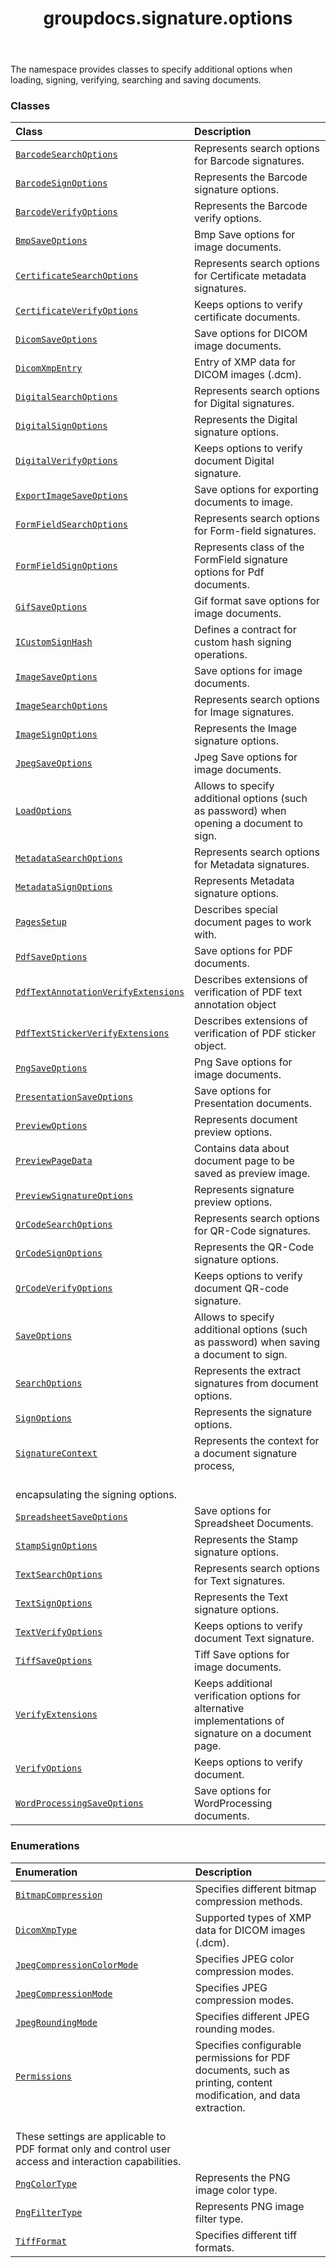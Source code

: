 ﻿---
title: groupdocs.signature.options
second_title: GroupDocs.Signature for Python via .NET API References
description: 
type: docs
url: /python-net/groupdocs.signature.options/
is_root: false
weight: 10
---

The namespace provides classes to specify additional options when loading, signing, verifying, searching and saving documents.

### Classes
| Class | Description |
| :- | :- |
| [`BarcodeSearchOptions`](/signature/python-net/groupdocs.signature.options/barcodesearchoptions) | Represents search options for Barcode signatures. |
| [`BarcodeSignOptions`](/signature/python-net/groupdocs.signature.options/barcodesignoptions) | Represents the Barcode signature options. |
| [`BarcodeVerifyOptions`](/signature/python-net/groupdocs.signature.options/barcodeverifyoptions) | Represents the Barcode verify options. |
| [`BmpSaveOptions`](/signature/python-net/groupdocs.signature.options/bmpsaveoptions) | Bmp Save options for image documents. |
| [`CertificateSearchOptions`](/signature/python-net/groupdocs.signature.options/certificatesearchoptions) | Represents search options for Certificate metadata signatures. |
| [`CertificateVerifyOptions`](/signature/python-net/groupdocs.signature.options/certificateverifyoptions) | Keeps options to verify certificate documents. |
| [`DicomSaveOptions`](/signature/python-net/groupdocs.signature.options/dicomsaveoptions) | Save options for DICOM image documents. |
| [`DicomXmpEntry`](/signature/python-net/groupdocs.signature.options/dicomxmpentry) | Entry of XMP data for DICOM images (.dcm). |
| [`DigitalSearchOptions`](/signature/python-net/groupdocs.signature.options/digitalsearchoptions) | Represents search options for Digital signatures. |
| [`DigitalSignOptions`](/signature/python-net/groupdocs.signature.options/digitalsignoptions) | Represents the Digital signature options. |
| [`DigitalVerifyOptions`](/signature/python-net/groupdocs.signature.options/digitalverifyoptions) | Keeps options to verify document Digital signature. |
| [`ExportImageSaveOptions`](/signature/python-net/groupdocs.signature.options/exportimagesaveoptions) | Save options for exporting documents to image. |
| [`FormFieldSearchOptions`](/signature/python-net/groupdocs.signature.options/formfieldsearchoptions) | Represents search options for Form-field signatures. |
| [`FormFieldSignOptions`](/signature/python-net/groupdocs.signature.options/formfieldsignoptions) | Represents class of the FormField signature options for Pdf documents. |
| [`GifSaveOptions`](/signature/python-net/groupdocs.signature.options/gifsaveoptions) | Gif format save options for image documents. |
| [`ICustomSignHash`](/signature/python-net/groupdocs.signature.options/icustomsignhash) | Defines a contract for custom hash signing operations. |
| [`ImageSaveOptions`](/signature/python-net/groupdocs.signature.options/imagesaveoptions) | Save options for image documents. |
| [`ImageSearchOptions`](/signature/python-net/groupdocs.signature.options/imagesearchoptions) | Represents search options for Image signatures. |
| [`ImageSignOptions`](/signature/python-net/groupdocs.signature.options/imagesignoptions) | Represents the Image signature options. |
| [`JpegSaveOptions`](/signature/python-net/groupdocs.signature.options/jpegsaveoptions) | Jpeg Save options for image documents. |
| [`LoadOptions`](/signature/python-net/groupdocs.signature.options/loadoptions) | Allows to specify additional options (such as password) when opening a document to sign. |
| [`MetadataSearchOptions`](/signature/python-net/groupdocs.signature.options/metadatasearchoptions) | Represents search options for Metadata signatures. |
| [`MetadataSignOptions`](/signature/python-net/groupdocs.signature.options/metadatasignoptions) | Represents Metadata signature options. |
| [`PagesSetup`](/signature/python-net/groupdocs.signature.options/pagessetup) | Describes special document pages to work with. |
| [`PdfSaveOptions`](/signature/python-net/groupdocs.signature.options/pdfsaveoptions) | Save options for PDF documents. |
| [`PdfTextAnnotationVerifyExtensions`](/signature/python-net/groupdocs.signature.options/pdftextannotationverifyextensions) | Describes extensions of verification of PDF text annotation object |
| [`PdfTextStickerVerifyExtensions`](/signature/python-net/groupdocs.signature.options/pdftextstickerverifyextensions) | Describes extensions of verification of PDF sticker object. |
| [`PngSaveOptions`](/signature/python-net/groupdocs.signature.options/pngsaveoptions) | Png Save options for image documents. |
| [`PresentationSaveOptions`](/signature/python-net/groupdocs.signature.options/presentationsaveoptions) | Save options for Presentation documents. |
| [`PreviewOptions`](/signature/python-net/groupdocs.signature.options/previewoptions) | Represents document preview options. |
| [`PreviewPageData`](/signature/python-net/groupdocs.signature.options/previewpagedata) | Contains data about document page to be saved as preview image. |
| [`PreviewSignatureOptions`](/signature/python-net/groupdocs.signature.options/previewsignatureoptions) | Represents signature preview options. |
| [`QrCodeSearchOptions`](/signature/python-net/groupdocs.signature.options/qrcodesearchoptions) | Represents search options for QR-Code signatures. |
| [`QrCodeSignOptions`](/signature/python-net/groupdocs.signature.options/qrcodesignoptions) | Represents the QR-Code signature options. |
| [`QrCodeVerifyOptions`](/signature/python-net/groupdocs.signature.options/qrcodeverifyoptions) | Keeps options to verify document QR-code signature. |
| [`SaveOptions`](/signature/python-net/groupdocs.signature.options/saveoptions) | Allows to specify additional options (such as password) when saving a document to sign. |
| [`SearchOptions`](/signature/python-net/groupdocs.signature.options/searchoptions) | Represents the extract signatures from document options. |
| [`SignOptions`](/signature/python-net/groupdocs.signature.options/signoptions) | Represents the signature options. |
| [`SignatureContext`](/signature/python-net/groupdocs.signature.options/signaturecontext) | Represents the context for a document signature process,<br/>encapsulating the signing options. |
| [`SpreadsheetSaveOptions`](/signature/python-net/groupdocs.signature.options/spreadsheetsaveoptions) | Save options for Spreadsheet Documents. |
| [`StampSignOptions`](/signature/python-net/groupdocs.signature.options/stampsignoptions) | Represents the Stamp signature options. |
| [`TextSearchOptions`](/signature/python-net/groupdocs.signature.options/textsearchoptions) | Represents search options for Text signatures. |
| [`TextSignOptions`](/signature/python-net/groupdocs.signature.options/textsignoptions) | Represents the Text signature options. |
| [`TextVerifyOptions`](/signature/python-net/groupdocs.signature.options/textverifyoptions) | Keeps options to verify document Text signature. |
| [`TiffSaveOptions`](/signature/python-net/groupdocs.signature.options/tiffsaveoptions) | Tiff Save options for image documents. |
| [`VerifyExtensions`](/signature/python-net/groupdocs.signature.options/verifyextensions) | Keeps additional verification options for alternative implementations of signature on a document page. |
| [`VerifyOptions`](/signature/python-net/groupdocs.signature.options/verifyoptions) | Keeps options to verify document. |
| [`WordProcessingSaveOptions`](/signature/python-net/groupdocs.signature.options/wordprocessingsaveoptions) | Save options for WordProcessing documents. |


### Enumerations
| Enumeration | Description |
| :- | :- |
| [`BitmapCompression`](/signature/python-net/groupdocs.signature.options/bitmapcompression) | Specifies different bitmap compression methods. |
| [`DicomXmpType`](/signature/python-net/groupdocs.signature.options/dicomxmptype) | Supported types of XMP data for DICOM images (.dcm). |
| [`JpegCompressionColorMode`](/signature/python-net/groupdocs.signature.options/jpegcompressioncolormode) | Specifies JPEG color compression modes. |
| [`JpegCompressionMode`](/signature/python-net/groupdocs.signature.options/jpegcompressionmode) | Specifies JPEG compression modes. |
| [`JpegRoundingMode`](/signature/python-net/groupdocs.signature.options/jpegroundingmode) | Specifies different JPEG rounding modes. |
| [`Permissions`](/signature/python-net/groupdocs.signature.options/permissions) | Specifies configurable permissions for PDF documents, such as printing, content modification, and data extraction.<br/>These settings are applicable to PDF format only and control user access and interaction capabilities. |
| [`PngColorType`](/signature/python-net/groupdocs.signature.options/pngcolortype) | Represents the PNG image color type. |
| [`PngFilterType`](/signature/python-net/groupdocs.signature.options/pngfiltertype) | Represents PNG image filter type. |
| [`TiffFormat`](/signature/python-net/groupdocs.signature.options/tiffformat) | Specifies different tiff formats. |


